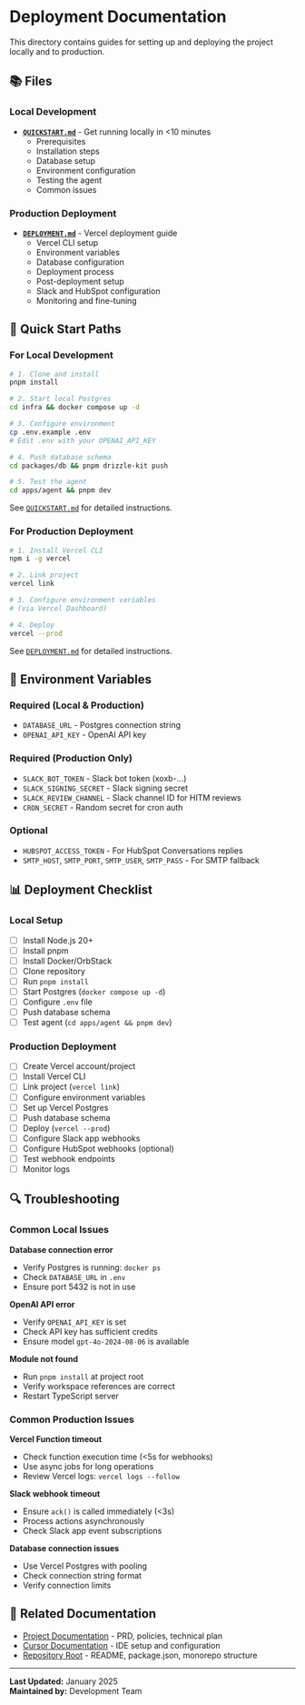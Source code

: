 # Deployment Documentation

This directory contains guides for setting up and deploying the project locally and to production.

## 📚 Files

### Local Development
- **[`QUICKSTART.md`](QUICKSTART.md)** - Get running locally in <10 minutes
  - Prerequisites
  - Installation steps
  - Database setup
  - Environment configuration
  - Testing the agent
  - Common issues

### Production Deployment
- **[`DEPLOYMENT.md`](DEPLOYMENT.md)** - Vercel deployment guide
  - Vercel CLI setup
  - Environment variables
  - Database configuration
  - Deployment process
  - Post-deployment setup
  - Slack and HubSpot configuration
  - Monitoring and fine-tuning

## 🚀 Quick Start Paths

### For Local Development

```bash
# 1. Clone and install
pnpm install

# 2. Start local Postgres
cd infra && docker compose up -d

# 3. Configure environment
cp .env.example .env
# Edit .env with your OPENAI_API_KEY

# 4. Push database schema
cd packages/db && pnpm drizzle-kit push

# 5. Test the agent
cd apps/agent && pnpm dev
```

See [`QUICKSTART.md`](QUICKSTART.md) for detailed instructions.

### For Production Deployment

```bash
# 1. Install Vercel CLI
npm i -g vercel

# 2. Link project
vercel link

# 3. Configure environment variables
# (via Vercel Dashboard)

# 4. Deploy
vercel --prod
```

See [`DEPLOYMENT.md`](DEPLOYMENT.md) for detailed instructions.

## 🔧 Environment Variables

### Required (Local & Production)
- `DATABASE_URL` - Postgres connection string
- `OPENAI_API_KEY` - OpenAI API key

### Required (Production Only)
- `SLACK_BOT_TOKEN` - Slack bot token (xoxb-...)
- `SLACK_SIGNING_SECRET` - Slack signing secret
- `SLACK_REVIEW_CHANNEL` - Slack channel ID for HITM reviews
- `CRON_SECRET` - Random secret for cron auth

### Optional
- `HUBSPOT_ACCESS_TOKEN` - For HubSpot Conversations replies
- `SMTP_HOST`, `SMTP_PORT`, `SMTP_USER`, `SMTP_PASS` - For SMTP fallback

## 📊 Deployment Checklist

### Local Setup
- [ ] Install Node.js 20+
- [ ] Install pnpm
- [ ] Install Docker/OrbStack
- [ ] Clone repository
- [ ] Run `pnpm install`
- [ ] Start Postgres (`docker compose up -d`)
- [ ] Configure `.env` file
- [ ] Push database schema
- [ ] Test agent (`cd apps/agent && pnpm dev`)

### Production Deployment
- [ ] Create Vercel account/project
- [ ] Install Vercel CLI
- [ ] Link project (`vercel link`)
- [ ] Configure environment variables
- [ ] Set up Vercel Postgres
- [ ] Push database schema
- [ ] Deploy (`vercel --prod`)
- [ ] Configure Slack app webhooks
- [ ] Configure HubSpot webhooks (optional)
- [ ] Test webhook endpoints
- [ ] Monitor logs

## 🔍 Troubleshooting

### Common Local Issues

**Database connection error**
- Verify Postgres is running: `docker ps`
- Check `DATABASE_URL` in `.env`
- Ensure port 5432 is not in use

**OpenAI API error**
- Verify `OPENAI_API_KEY` is set
- Check API key has sufficient credits
- Ensure model `gpt-4o-2024-08-06` is available

**Module not found**
- Run `pnpm install` at project root
- Verify workspace references are correct
- Restart TypeScript server

### Common Production Issues

**Vercel Function timeout**
- Check function execution time (<5s for webhooks)
- Use async jobs for long operations
- Review Vercel logs: `vercel logs --follow`

**Slack webhook timeout**
- Ensure `ack()` is called immediately (<3s)
- Process actions asynchronously
- Check Slack app event subscriptions

**Database connection issues**
- Use Vercel Postgres with pooling
- Check connection string format
- Verify connection limits

## 🔗 Related Documentation

- [Project Documentation](../project/) - PRD, policies, technical plan
- [Cursor Documentation](../cursor/) - IDE setup and configuration
- [Repository Root](../../) - README, package.json, monorepo structure

---

**Last Updated:** January 2025  
**Maintained by:** Development Team

